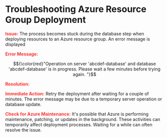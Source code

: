 # Troubleshooting Azure Resource Group Deployment



<strong style="color: red; opacity: 0.80;">Issue:</strong> The process becomes stuck during the database step when deploying resources to an Azure resource group. An error message is displayed

 <strong style="color: red; opacity: 0.80;">Error Message:</strong> 
 <!-- ```diff

``` -->
$${\color{red}"Operation  on  server  'abcdef-database'  and  database 'abcdef-database'  is  in  progress.  Please  wait  a  few  minutes  before  trying  again. "}$$

<strong style="color: red; opacity: 0.80;">Resolution:</strong>

<strong style="color: red; opacity: 0.80;">Immediate Action:</strong> Retry the deployment after waiting for a couple of minutes. The error message may be due to a temporary server operation or database update.

<strong style="color: red; opacity: 0.80;">Check for Azure Maintenance:</strong> It's possible that Azure is performing maintenance, patching, or updates in the background. 
These activities can temporarily affect deployment processes. Waiting for a while can often resolve the issue.

<!-- $${\color{red}This text is red.}$$ -->

<!-- ```diff
- text in red
+ text in green
! text in orange
# text in gray
@@ text in purple (and bold)@@
``` -->